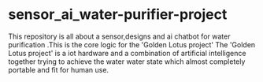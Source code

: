 # sensor_ai_water-purifier-project
This repository is all about a sensor,designs and ai chatbot for water purification .This is the core logic for the 'Golden Lotus project'
The 'Golden Lotus project' is a iot hardware and a combination of artificial intelligence together trying to achieve the water water state which almost completely portable and fit for human use.
